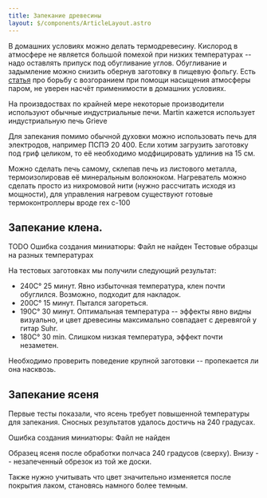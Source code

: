 ```yaml
---
title: Запекание древесины
layout: $/components/ArticleLayout.astro
---
```


В домашних условиях можно делать термодревесину. Кислород в атмосфере не является большой помехой при низких температурах -- надо оставлять припуск под обугливание углов. Обугливание и задымление можно снизить обернув заготовку в пищевую фольгу.
Есть [статья](https://ruokangas.com/specifications/thermally-aged-tonewood/) про борьбу с возгоранием при помощи насыщения атмосферы паром, не уверен насчёт применимости в домашних условиях.

На произвдоствах по крайней мере некоторые производители используют обычные индустриальные печи. Martin кажется использует индустриальную печь Grieve

Для запекания помимо обычной духовки можно использовать печь для электродов, например ПСПЭ 20 400. Если хотим загрузить заготовку под гриф целиком, то её необходимо модфицировать удлинив на 15 см.

Можно сделать печь самому, склепав печь из листового металла, термоизолировав её минеральным волокноком. Нагреватель можно сделать просто из нихромовой нити (нужно рассчитать исходя из мощности), для управления нагревом существуют готовые термоконтроллеры вроде rex c-100

## Запекание клена.

TODO
Ошибка создания миниатюры: Файл не найден
Тестовые образцы на разных температурах

На тестовых заготовках мы получили следующий результат:

- 240C° 25 минут. Явно избыточная температура, клен почти обуглился. Возможно, подходит для накладок.
- 200C° 15 минут. Пытался загореться.
- 190C° 30 минут. Оптимальная температура -- эффекты явно видны визуально, и цвет древесины максимально совпадает с деревягой у гитар Suhr.
- 180C° 30 min. Слишком низкая температура, эффект почти незаметен.

Необходимо проверить поведение крупной заготовки -- пропекается ли она насквозь.

## Запекание ясеня

Первые тесты показали, что ясень требует повышенной температуры для запекания. Сносных результатов удалось достичь на 240 градусах.

Ошибка создания миниатюры: Файл не найден

Образец ясеня после обработки полчаса 240 градусов (сверху). Внизу -- незапеченный обрезок из той же доски.

Также нужно учитывать что цвет значительно изменяется после покрытия лаком, становясь намного более темным.